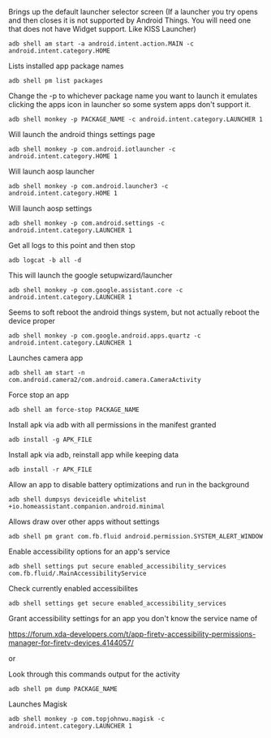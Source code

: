 Brings up the default launcher selector screen (If a launcher you try opens and then closes it is not supported by Android Things. You will need one that does not have Widget support. Like KISS Launcher)

```adb shell am start -a android.intent.action.MAIN -c android.intent.category.HOME```

Lists installed app package names

```adb shell pm list packages```

Change the -p to whichever package name you want to launch it emulates clicking the apps icon in launcher so some system apps don't support it.

```adb shell monkey -p PACKAGE_NAME -c android.intent.category.LAUNCHER 1```

Will launch the android things settings page

```adb shell monkey -p com.android.iotlauncher -c android.intent.category.HOME 1```

Will launch aosp launcher

```adb shell monkey -p com.android.launcher3 -c android.intent.category.HOME 1```

Will launch aosp settings

```adb shell monkey -p com.android.settings -c android.intent.category.LAUNCHER 1```

Get all logs to this point and then stop

```adb logcat -b all -d```

This will launch the google setupwizard/launcher

```adb shell monkey -p com.google.assistant.core -c android.intent.category.LAUNCHER 1```

Seems to soft reboot the android things system, but not actually reboot the device proper

```adb shell monkey -p com.google.android.apps.quartz -c android.intent.category.LAUNCHER 1```

Launches camera app

```adb shell am start -n com.android.camera2/com.android.camera.CameraActivity```

Force stop an app

```adb shell am force-stop PACKAGE_NAME```

Install apk via adb with all permissions in the manifest granted

```adb install -g APK_FILE```

Install apk via adb, reinstall app while keeping data

```adb install -r APK_FILE```

Allow an app to disable battery optimizations and run in the background

```adb shell dumpsys deviceidle whitelist +io.homeassistant.companion.android.minimal```

Allows draw over other apps without settings

```adb shell pm grant com.fb.fluid android.permission.SYSTEM_ALERT_WINDOW```

Enable accessibility options for an app's service

```adb shell settings put secure enabled_accessibility_services com.fb.fluid/.MainAccessibilityService```

Check currently enabled accessibilites

```adb shell settings get secure enabled_accessibility_services```

Grant accessibility settings for an app you don't know the service name of

https://forum.xda-developers.com/t/app-firetv-accessibility-permissions-manager-for-firetv-devices.4144057/

or

Look through this commands output for the activity

```adb shell pm dump PACKAGE_NAME```

Launches Magisk

```adb shell monkey -p com.topjohnwu.magisk -c android.intent.category.LAUNCHER 1```
